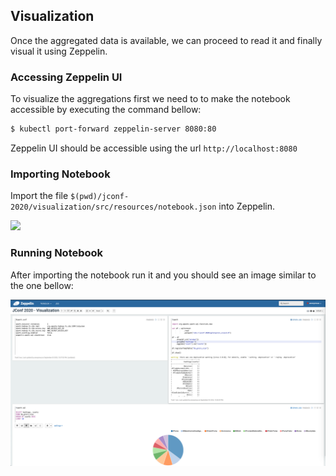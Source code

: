 ## Visualization
Once the aggregated data is available, we can proceed to read it and finally visual it using Zeppelin.

### Accessing Zeppelin UI
To visualize the aggregations first we need to to make the notebook accessible by executing the command bellow:

```bash
$ kubectl port-forward zeppelin-server 8080:80
```

Zeppelin UI should be accessible using the url  ```http://localhost:8080```

### Importing Notebook
Import the file ```$(pwd)/jconf-2020/visualization/src/resources/notebook.json``` into Zeppelin.
 
![](../images/notebook_import.png)

### Running Notebook
After importing the notebook run it and you should see an image similar to the one bellow:

![](../images/notebook.png)
